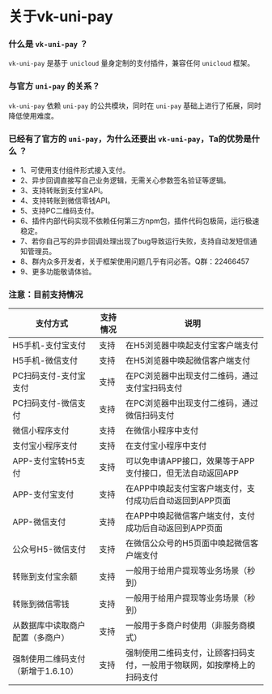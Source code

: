 # 关于vk-uni-pay

### 什么是 `vk-uni-pay` ？
`vk-uni-pay` 是基于 `unicloud` 量身定制的支付插件，兼容任何 `unicloud` 框架。

### 与官方 `uni-pay` 的关系？
`vk-uni-pay` 依赖 `uni-pay` 的公共模块，同时在 `uni-pay` 基础上进行了拓展，同时降低使用难度。

### 已经有了官方的 `uni-pay`，为什么还要出 `vk-uni-pay`，Ta的优势是什么 ？

* 1、可使用支付组件形式接入支付。
* 2、异步回调直接写自己业务逻辑，无需关心参数签名验证等逻辑。
* 3、支持转账到支付宝API。
* 4、支持转账到微信零钱API。
* 5、支持PC二维码支付。
* 6、插件内部代码实现不依赖任何第三方npm包，插件代码包极简，运行极速稳定。
* 7、若你自己写的异步回调处理出现了bug导致运行失败，支持自动发短信通知管理员。
* 8、群内众多开发者，关于框架使用问题几乎有问必答。Q群：22466457
* 9、更多功能敬请体验。

### 注意：目前支持情况

| 支付方式            | 支持情况      | 说明 | 
|------------------- |-----------|---------|
| H5手机-支付宝支付   |   支持    | 在H5浏览器中唤起支付宝客户端支付 |
| H5手机-微信支付     | 支持    | 在H5浏览器中唤起微信客户端支付  | 
| PC扫码支付-支付宝支付   |   支持    |  在PC浏览器中出现支付二维码，通过支付宝扫码支付 |
| PC扫码支付-微信支付   |   支持    |  在PC浏览器中出现支付二维码，通过微信扫码支付 |
| 微信小程序支付   |   支持    | 在微信小程序中支付 |
| 支付宝小程序支付   |   支持    |  在支付宝小程序中支付 |
| APP-支付宝转H5支付   |   支持    | 可以免申请APP接口，效果等于APP支付接口，但无法自动返回APP |
| APP-支付宝支付   |   支持    | 在APP中唤起支付宝客户端支付，支付成功后自动返回到APP页面 |
| APP-微信支付   |   支持    |  在APP中唤起微信客户端支付，支付成功后自动返回到APP页面 |
| 公众号H5-微信支付   |   支持    | 在微信公众号的H5页面中唤起微信客户端支付 |
| 转账到支付宝余额   |   支持    | 一般用于给用户提现等业务场景（秒到） |
| 转账到微信零钱   |   支持  | 一般用于给用户提现等业务场景（秒到） |
| 从数据库中读取商户配置（多商户）   | 支持  | 一般用于多商户时使用（非服务商模式）|
| 强制使用二维码支付（新增于1.6.10） |   支持    | 强制使用二维码支付，让顾客扫码支付，一般用于物联网，如按摩椅上的扫码支付 |